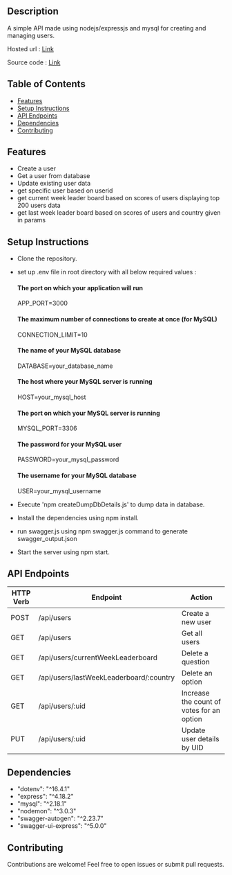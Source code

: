 ## Description
A simple API made using nodejs/expressjs and mysql for creating and managing users.

Hosted url : [Link](https://scoreboardapi-kqb1.onrender.com/api-docs)

Source code : [Link](https://github.com/gauravmittal54/express-mysql-api/tree/master)



## Table of Contents

- [Features](#features)
- [Setup Instructions](#setup-instructions)
- [API Endpoints](#api-endpoints)
- [Dependencies](#dependencies)
- [Contributing](#contributing)


## Features
- Create a user
- Get a user from database
- Update existing user data
- get specific user based on userid
- get current week leader board based on scores of users displaying top 200 users data
- get last week leader board based on scores of users and country given in params


## Setup Instructions
- Clone the repository.
- set up .env file in root directory with all below required values :
  
  #### The port on which your application will run
  APP_PORT=3000
  
  #### The maximum number of connections to create at once (for MySQL)
  CONNECTION_LIMIT=10
  #### The name of your MySQL database
  DATABASE=your_database_name
  #### The host where your MySQL server is running
  HOST=your_mysql_host
  #### The port on which your MySQL server is running
  MYSQL_PORT=3306
  #### The password for your MySQL user
  PASSWORD=your_mysql_password
  #### The username for your MySQL database
  USER=your_mysql_username

- Execute 'npm createDumpDbDetails.js' to dump data in database. 
- Install the dependencies using npm install.
- run swagger.js using npm swagger.js command to generate swagger_output.json
- Start the server using npm start.


## API Endpoints

| HTTP Verb | Endpoint                               | Action                                              |
| --------- | -------------------------------------- | --------------------------------------------------- |
| POST      | /api/users                             | Create a new user                                  |
| GET       | /api/users                             | Get all users                                      |
| GET       | /api/users/currentWeekLeaderboard      | Delete a question                                  |
| GET       | /api/users/lastWeekLeaderboard/:country| Delete an option                                   |
| GET       | /api/users/:uid                        | Increase the count of votes for an option          |
| PUT       | /api/users/:uid                        | Update user details by UID                         |


## Dependencies
- "dotenv": "^16.4.1"
- "express": "^4.18.2"
- "mysql": "^2.18.1"
- "nodemon": "^3.0.3"
- "swagger-autogen": "^2.23.7"
- "swagger-ui-express": "^5.0.0"

## Contributing
Contributions are welcome! Feel free to open issues or submit pull requests.


